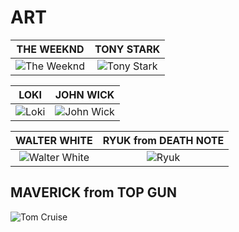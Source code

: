 # ART

| THE WEEKND | TONY STARK |
|:---------------------------------------:|:-------------------------------------------:|
|![The Weeknd](https://i.pinimg.com/originals/b7/57/58/b757585156eeaf6d6b2c2b3b590e279c.jpg)|![Tony Stark](https://i.pinimg.com/originals/39/1e/01/391e01c921036fccbc74a3248d45f737.jpg)|

| LOKI | JOHN WICK |
|:---------------------------------------:|:-------------------------------------------:|
|![Loki](https://i.pinimg.com/originals/f0/60/38/f06038884179b35d00bc737aa4c906d5.jpg)|![John Wick](https://i.pinimg.com/originals/eb/12/21/eb12210a69d59b8c72afae5115ab8114.jpg)|

| WALTER WHITE | RYUK from DEATH NOTE |
|:---------------------------------------:|:-------------------------------------------:|
|![Walter White](https://i.pinimg.com/originals/04/c5/c1/04c5c10d81b077b9c510d67ccc996748.jpg)|![Ryuk](https://i.pinimg.com/originals/47/9c/48/479c48fad2670eb75bf64d080be3fef1.jpg)|

## MAVERICK from TOP GUN
![Tom Cruise](https://i.pinimg.com/originals/69/db/97/69db975e0136dbb8e4948ca55d69ef36.jpg)
